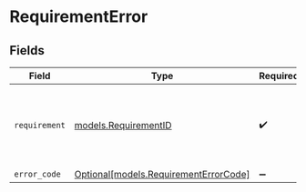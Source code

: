 # RequirementError


## Fields

| Field                                                                      | Type                                                                       | Required                                                                   | Description                                                                |
| -------------------------------------------------------------------------- | -------------------------------------------------------------------------- | -------------------------------------------------------------------------- | -------------------------------------------------------------------------- |
| `requirement`                                                              | [models.RequirementID](../models/requirementid.md)                         | :heavy_check_mark:                                                         | The unique ID of what the requirement is asking to be filled out.          |
| `error_code`                                                               | [Optional[models.RequirementErrorCode]](../models/requirementerrorcode.md) | :heavy_minus_sign:                                                         | N/A                                                                        |